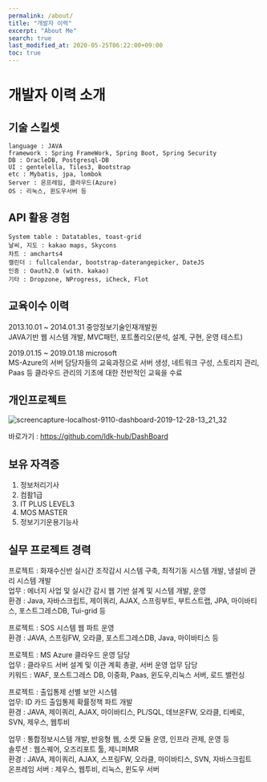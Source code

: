 ```yaml
---
permalink: /about/
title: "개발자 이력"
excerpt: "About Me"
search: true
last_modified_at: 2020-05-25T06:22:00+09:00
toc: true
---
```



# 개발자 이력 소개


## 기술 스킬셋
```
language : JAVA  
framework : Spring FrameWork, Spring Boot, Spring Security  
DB : OracleDB, Postgresql-DB  
UI : gentelella, Tiles3, Bootstrap  
etc : Mybatis, jpa, lombok  
Server : 온프레임, 클라우드(Azure)  
OS : 리눅스, 윈도우서버 등  
```

## API 활용 경험
```
System table : Datatables, toast-grid  
날씨, 지도 : kakao maps, Skycons  
차트 : amcharts4  
캘린더 : fullcalendar, bootstrap-daterangepicker, DateJS  
인증 : Oauth2.0 (with. kakao)  
기타 : Dropzone, NProgress, iCheck, Flot  
```

## 교육이수 이력  
2013.10.01 ~ 2014.01.31	중앙정보기술인재개발원  
JAVA기반 웹 시스템 개발, MVC패턴, 포트폴리오(분석, 설계, 구현, 운영 테스트)  

2019.01.15 ~ 2019.01.18	 microsoft  
MS-Azure의 서버 담당자들의 교육과정으로 서버 생성, 네트워크 구성, 스토리지 관리, Paas 등 클라우드 관리의 기초에 대한 전반적인 교육을 수료  


## 개인프로젝트 
![screencapture-localhost-9110-dashboard-2019-12-28-13_21_32](https://user-images.githubusercontent.com/12209348/71538837-455f3000-2975-11ea-9f2c-240ce6180186.png)  

바로가기 : https://github.com/ldk-hub/DashBoard  

## 보유 자격증
1. 정보처리기사
2. 컴활1급
3. IT PLUS LEVEL3
4. MOS MASTER
5. 정보기기운용기능사

## 실무 프로젝트 경력  
프로젝트 : 화재수신반 실시간 조작감시 시스템 구축, 최적기동 시스템 개발, 냉설비 관리 시스템 개발  
업무 : 에너지 사업 및 실시간 감시 웹 기반 설계 및 시스템 개발, 운영  
환경 : Java, 자바스크립트, 제이쿼리, AJAX, 스프링부트, 부트스트랩, JPA, 마이바티스, 포스트그레스DB, Tui-grid 등  

프로젝트 : SOS 시스템 웹 파트 운영  
환경 : JAVA, 스프링FW, 오라클, 포스트그레스DB, Java, 마이바티스 등  

프로젝트 : MS Azure 클라우드 운영 담당  
업무 : 클라우드 서버 설계 및 이관 계획 총괄, 서버 운영 업무 담당  
키워드 : WAF, 포스트그레스 DB, 이중화, Paas, 윈도우,리눅스 서버, 로드 밸런싱  

프로젝트 :  출입통제 선별 보안 시스템  
업무: ID 카드 출입통제 확률정책 파트 개발  
환경 : JAVA, 제이쿼리, AJAX, 마이바티스, PL/SQL, 데브온FW, 오라클, 티베로, SVN, 제우스, 웹투비  

업무 : 통합정보시스템 개발, 반응형 웹, 소켓 모듈 운영, 인프라 관제, 운영 등  
솔루션 : 웹스퀘어, 오즈리포트 툴, 제니퍼MR  
환경 : JAVA, 제이쿼리, AJAX, 스프링FW, 오라클, 마이바티스, SVN, 자바스크립트  
온프레임 서버 : 제우스, 웹투비, 리눅스, 윈도우 서버  


